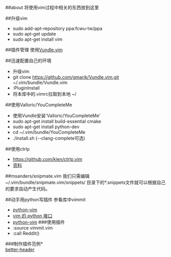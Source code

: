 ##about
将使用vim过程中相关的东西放到这里

##升级vim
*  sudo add-apt-repository ppa:fcwu-tw/ppa
*  sudo apt-get update
*  sudo apt-get install vim

##插件管理
使用[Vundle.vim](https://github.com/gmarik/Vundle.vim)

##迅速配置自己的环境
*  升级vim
*  git clone https://github.com/gmarik/Vundle.vim.git ~/.vim/bundle/Vundle.vim
*  :PluginInstall
*  将本库中的.vimrc拉取到本地 ~/

##使用Valloric/YouCompleteMe
*  使用Vundle安装'Valloric/YouCompleteMe'
*  sudo apt-get install build-essential cmake
*  sudo apt-get install python-dev
*  cd ~/.vim/bundle/YouCompleteMe
*  ./install.sh (--clang-complete可选)

##使用ctrlp
*  https://github.com/kien/ctrlp.vim
*  [资料](http://williamherry.com/blog/2012/08/25/master-vim-04-ctrlp/)

##msanders/snipmate.vim
我们只需编辑~/.vim/bundle/snipmate.vim/snippets/ 目录下的*.snippets文件就可以根据自己的要求自动产生代码。

##动手用python写插件
参看库中vimmit

*  [python-vim](http://vimdoc.sourceforge.net/htmldoc/if_pyth.html#python-vim)
*  [vim 的 python 接口](http://xwsoul.com/posts/857)
*  [python-vim](http://python.42qu.com/11165602)
###使用插件
*  :source vimmit.vim
*  :call Reddit()

###制作插件范例*  
[better-header](https://github.com/xiaket/better-header)
